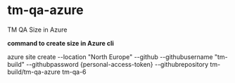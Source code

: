 # tm-qa-azure
TM QA Size in Azure

**command to create size in Azure cli**

azure site create --location "North Europe" --github --githubusername "tm-build" --githubpassword {personal-access-token} --githubrepository tm-build/tm-qa-azure tm-qa-6 

